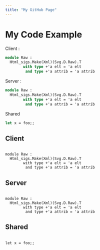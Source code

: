 ```yaml
---
title: "My GitHub Page"
---
```


<link rel="stylesheet" type="text/css" href="styles.css">

# My Code Example
	
Client :

```ocaml
module Raw : 
  Html_sigs.Make(Xml)(Svg.D.Raw).T
        with type +'a elt = 'a elt
         and type +'a attrib = 'a attrib
```

Server :
```ocaml
module Raw : 
  Html_sigs.Make(Xml)(Svg.D.Raw).T
        with type +'a elt = 'a elt
         and type +'a attrib = 'a attrib
```

Shared
```ocaml
let x = foo;;
```

## Client

<pre class="client"><code class="language-ocaml">
module Raw : 
  Html_sigs.Make(Xml)(Svg.D.Raw).T
        with type +'a elt = 'a elt
         and type +'a attrib = 'a attrib
</code></pre>

## Server

<pre class="server"><code class="language-ocaml">
module Raw : 
  Html_sigs.Make(Xml)(Svg.D.Raw).T
        with type +'a elt = 'a elt
         and type +'a attrib = 'a attrib
</code></pre>

## Shared

<pre class="shared"><code class="language-ocaml">
let x = foo;;
</code></pre>
